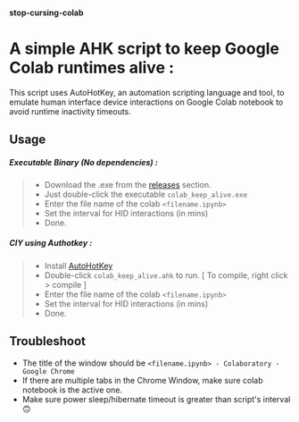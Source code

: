 #### stop-cursing-colab

# A simple AHK script to keep Google Colab runtimes alive :

This script uses AutoHotKey, an automation scripting language and tool, to emulate human interface device interactions on Google Colab notebook to avoid runtime inactivity timeouts.


## Usage

##### Executable Binary (No dependencies) : 
> - Download the .exe from the [releases](https://github.com/sour4bh/stop-cursing-colab/releases) section. 
> - Just double-click the executable `colab_keep_alive.exe`
> - Enter the file name of the colab `<filename.ipynb>` 
> - Set the interval for HID interactions (in mins)
> - Done. 

##### CIY using Authotkey :
> - Install [AutoHotKey](https://www.autohotkey.com/download/ahk-install.exe)
> - Double-click `colab_keep_alive.ahk` to run. [ To compile, right click > compile ]
> - Enter the file name of the colab `<filename.ipynb>` 
> - Set the interval for HID interactions (in mins)
> - Done. 

## Troubleshoot
- The title of the window should be `<filename.ipynb> - Colaboratory - Google Chrome`
- If there are multiple tabs in the Chrome Window, make sure colab notebook is the active one. 
- Make sure power sleep/hibernate timeout is greater than script's interval 🙃
